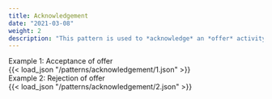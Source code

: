 ```yaml
---
title: Acknowledgement
date: "2021-03-08"
weight: 2
description: "This pattern is used to *acknowledge* an *offer* activity, indicating acceptance or otherwise."
---
```


<div class="json-caption">Example 1: Acceptance of offer</div>
{{< load_json "/patterns/acknowledgement/1.json" >}}

<div class="json-caption">Example 2: Rejection of offer</div>
{{< load_json "/patterns/acknowledgement/2.json" >}}